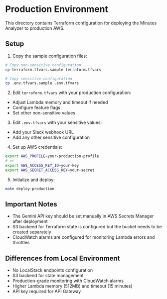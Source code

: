 # Production Environment

This directory contains Terraform configuration for deploying the Minutes Analyzer to production AWS.

## Setup

1. Copy the sample configuration files:
```bash
# Copy non-sensitive configuration
cp terraform.tfvars.sample terraform.tfvars

# Copy sensitive configuration
cp .env.tfvars.sample .env.tfvars
```

2. Edit `terraform.tfvars` with your production configuration:
- Adjust Lambda memory and timeout if needed
- Configure feature flags
- Set other non-sensitive values

3. Edit `.env.tfvars` with your sensitive values:
- Add your Slack webhook URL
- Add any other sensitive configuration

4. Set up AWS credentials:
```bash
export AWS_PROFILE=your-production-profile
# or
export AWS_ACCESS_KEY_ID=your-key
export AWS_SECRET_ACCESS_KEY=your-secret
```

5. Initialize and deploy:
```bash
make deploy-production
```

## Important Notes

- The Gemini API key should be set manually in AWS Secrets Manager after deployment
- S3 backend for Terraform state is configured but the bucket needs to be created separately
- CloudWatch alarms are configured for monitoring Lambda errors and throttles

## Differences from Local Environment

- No LocalStack endpoints configuration
- S3 backend for state management
- Production-grade monitoring with CloudWatch alarms
- Higher Lambda memory (512MB) and timeout (15 minutes)
- API key required for API Gateway